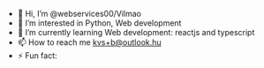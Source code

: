 - 👋 Hi, I’m @webservices00/Vilmao
- 👀 I’m interested in Python, Web development
- 🌱 I’m currently learning Web development: reactjs and typescript
- 📫 How to reach me kvs+b@outlook.hu
- ⚡ Fun fact: 
